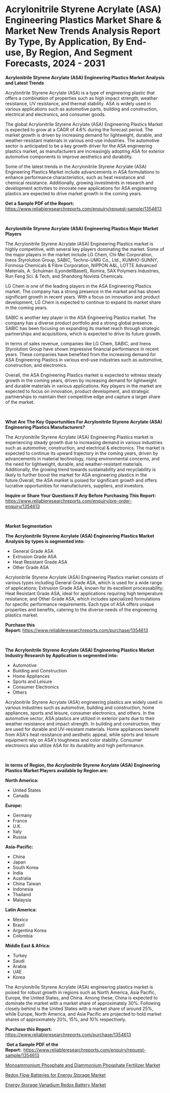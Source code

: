 <p><h1>Acrylonitrile Styrene Acrylate (ASA) Engineering Plastics Market Share & Market New Trends Analysis Report By Type, By Application, By End-use, By Region, And Segment Forecasts, 2024 - 2031</h1></p><p><strong>Acrylonitrile Styrene Acrylate (ASA) Engineering Plastics Market Analysis and Latest Trends</strong></p>
<p><p>Acrylonitrile Styrene Acrylate (ASA) is a type of engineering plastic that offers a combination of properties such as high impact strength, weather resistance, UV resistance, and thermal stability. ASA is widely used in various applications such as automotive parts, building and construction, electrical and electronics, and consumer goods.</p><p>The global Acrylonitrile Styrene Acrylate (ASA) Engineering Plastics Market is expected to grow at a CAGR of 4.6% during the forecast period. The market growth is driven by increasing demand for lightweight, durable, and weather-resistant materials in various end-use industries. The automotive sector is anticipated to be a key growth driver for the ASA engineering plastics market, as manufacturers are increasingly adopting ASA for exterior automotive components to improve aesthetics and durability.</p><p>Some of the latest trends in the Acrylonitrile Styrene Acrylate (ASA) Engineering Plastics Market include advancements in ASA formulations to enhance performance characteristics, such as heat resistance and chemical resistance. Additionally, growing investments in research and development activities to innovate new applications for ASA engineering plastics are expected to drive market growth in the coming years.</p></p>
<p><strong>Get a Sample PDF of the Report:&nbsp;</strong> <a href="https://www.reliableresearchreports.com/enquiry/request-sample/1354613">https://www.reliableresearchreports.com/enquiry/request-sample/1354613</a></p>
<p>&nbsp;</p>
<p><strong>Acrylonitrile Styrene Acrylate (ASA) Engineering Plastics Major Market Players</strong></p>
<p><p>The Acrylonitrile Styrene Acrylate (ASA) Engineering Plastics market is highly competitive, with several key players dominating the market. Some of the major players in the market include LG Chem, Chi Mei Corporation, Ineos Styrolution Group, SABIC, Techno-UMG Co., Ltd., KUMHO-SUNNY, Formosa Chemicals & Fibre Corporation, NIPPON A&L, LOTTE Advanced Materials, A. Schulman (LyondellBasell), Romira, SAX Polymers Industries, Run Feng Sci. & Tech, and Shandong Novista Chemicals.</p><p>LG Chem is one of the leading players in the ASA Engineering Plastics market. The company has a strong presence in the market and has shown significant growth in recent years. With a focus on innovation and product development, LG Chem is expected to continue to expand its market share in the coming years.</p><p>SABIC is another key player in the ASA Engineering Plastics market. The company has a diverse product portfolio and a strong global presence. SABIC has been focusing on expanding its market reach through strategic partnerships and acquisitions, which is expected to drive its future growth.</p><p>In terms of sales revenue, companies like LG Chem, SABIC, and Ineos Styrolution Group have shown impressive financial performance in recent years. These companies have benefited from the increasing demand for ASA Engineering Plastics in various end-use industries such as automotive, construction, and electronics.</p><p>Overall, the ASA Engineering Plastics market is expected to witness steady growth in the coming years, driven by increasing demand for lightweight and durable materials in various applications. Key players in the market are expected to focus on innovation, product development, and strategic partnerships to maintain their competitive edge and capture a larger share of the market.</p></p>
<p>&nbsp;</p>
<p><strong>What Are The Key Opportunities For Acrylonitrile Styrene Acrylate (ASA) Engineering Plastics Manufacturers?</strong></p>
<p><p>The Acrylonitrile Styrene Acrylate (ASA) Engineering Plastics market is experiencing steady growth due to increasing demand in various industries such as automotive, construction, and electrical & electronics. The market is expected to continue its upward trajectory in the coming years, driven by advancements in material technology, rising environmental concerns, and the need for lightweight, durable, and weather-resistant materials. Additionally, the growing trend towards sustainability and recyclability is likely to further boost the market for ASA engineering plastics in the future.Overall, the ASA market is poised for significant growth and offers lucrative opportunities for manufacturers, suppliers, and investors.</p></p>
<p><strong>Inquire or Share Your Questions If Any Before Purchasing This Report:</strong> <a href="https://www.reliableresearchreports.com/enquiry/pre-order-enquiry/1354613">https://www.reliableresearchreports.com/enquiry/pre-order-enquiry/1354613</a></p>
<p>&nbsp;</p>
<p><strong>Market Segmentation</strong></p>
<p><strong>The Acrylonitrile Styrene Acrylate (ASA) Engineering Plastics Market Analysis by types is segmented into:</strong></p>
<p><ul><li>General Grade ASA</li><li>Extrusion Grade ASA</li><li>Heat Resistant Grade ASA</li><li>Other Grade ASA</li></ul></p>
<p><p>Acrylonitrile Styrene Acrylate (ASA) Engineering Plastics market consists of various types including General Grade ASA, which is used for a wide range of applications; Extrusion Grade ASA, known for its excellent processability; Heat Resistant Grade ASA, ideal for applications requiring high temperature resistance; and Other Grade ASA, which includes specialized formulations for specific performance requirements. Each type of ASA offers unique properties and benefits, catering to the diverse needs of the engineering plastics market.</p></p>
<p><strong>Purchase this Report:&nbsp;</strong><a href="https://www.reliableresearchreports.com/purchase/1354613">https://www.reliableresearchreports.com/purchase/1354613</a></p>
<p>&nbsp;</p>
<p><strong>The Acrylonitrile Styrene Acrylate (ASA) Engineering Plastics Market Industry Research by Application is segmented into:</strong></p>
<p><ul><li>Automotive</li><li>Building and Construction</li><li>Home Appliances</li><li>Sports and Leisure</li><li>Consumer Electronics</li><li>Others</li></ul></p>
<p><p>Acrylonitrile Styrene Acrylate (ASA) engineering plastics are widely used in various industries such as automotive, building and construction, home appliances, sports and leisure, consumer electronics, and others. In the automotive sector, ASA plastics are utilized in exterior parts due to their weather resistance and impact strength. In building and construction, they are used for durable and UV-resistant materials. Home appliances benefit from ASA's heat resistance and aesthetic appeal, while sports and leisure equipment rely on ASA's toughness and color stability. Consumer electronics also utilize ASA for its durability and high performance.</p></p>
<p>&nbsp;</p>
<p><strong>In terms of Region, the Acrylonitrile Styrene Acrylate (ASA) Engineering Plastics Market Players available by Region are:</strong></p>
<p>
    <p> <strong> North America: </strong>
        <ul>
            <li>United States</li>
            <li>Canada</li>
        </ul>
        </p> 
    <p> <strong> Europe: </strong>
        <ul>
            <li>Germany</li>
            <li>France</li>
            <li>U.K.</li>
            <li>Italy</li>
            <li>Russia</li>
        </ul>
        </p> 
    <p> <strong> Asia-Pacific: </strong>
        <ul>
            <li>China</li>
            <li>Japan</li>
            <li>South Korea</li>
            <li>India</li>
            <li>Australia</li>
            <li>China Taiwan</li>
            <li>Indonesia</li>
            <li>Thailand</li>
            <li>Malaysia</li>
        </ul>
        </p> 
    <p> <strong> Latin America: </strong>
        <ul>
            <li>Mexico</li>
            <li>Brazil</li>
            <li>Argentina Korea</li>
            <li>Colombia</li>
        </ul>
        </p> 
    <p> <strong> Middle East & Africa: </strong>
        <ul>
            <li>Turkey</li>
            <li>Saudi</li>
            <li>Arabia</li>
            <li>UAE</li>
            <li>Korea</li>
        </ul>
    </p>
    </p>
<p><p>The Acrylonitrile Styrene Acrylate (ASA) engineering plastics market is poised for robust growth in regions such as North America, Asia Pacific, Europe, the United States, and China. Among these, China is expected to dominate the market with a market share of approximately 30%. Following closely behind is the United States with a market share of around 25%, while Europe, North America, and Asia Pacific are projected to hold market shares of approximately 20%, 15%, and 10% respectively.</p></p>
<p><strong>Purchase this Report: </strong><a href="https://www.reliableresearchreports.com/purchase/1354613">https://www.reliableresearchreports.com/purchase/1354613</a></p>
<p>&nbsp;<strong>Get a Sample PDF of the Report:&nbsp;&nbsp;</strong><a href="https://www.reliableresearchreports.com/enquiry/request-sample/1354613">https://www.reliableresearchreports.com/enquiry/request-sample/1354613</a></p>
<p><strong></strong></p>
<p><p><a href="https://github.com/bmorecock/Market-Research-Report-List-2/blob/main/monoammonium-phosphate-and-diammonium-phosphate-fertilizer-market.md">Monoammonium Phosphate and Diammonium Phosphate Fertilizer Market</a></p><p><a href="https://github.com/jsmusil/Market-Research-Report-List-2/blob/main/redox-flow-batteries-for-energy-storage-market.md">Redox Flow Batteries for Energy Storage Market</a></p><p><a href="https://github.com/yemakinde/Market-Research-Report-List-1/blob/main/energy-storage-vanadium-redox-battery-market.md">Energy Storage Vanadium Redox Battery Market</a></p></p>